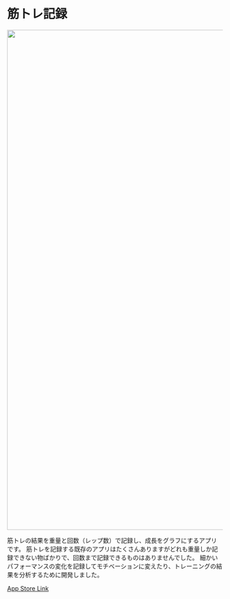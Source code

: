# 筋トレ記録

<img width="1166" src="https://user-images.githubusercontent.com/97211329/174438254-57dea9b4-97fe-4c13-b179-856cd45d206e.png">

筋トレの結果を重量と回数（レップ数）で記録し、成長をグラフにするアプリです。
筋トレを記録する既存のアプリはたくさんありますがどれも重量しか記録できない物ばかりで、回数まで記録できるものはありませんでした。
細かいパフォーマンスの変化を記録してモチベーションに変えたり、トレーニングの結果を分析するために開発しました。

[App Store Link](https://apps.apple.com/jp/app/%E7%AD%8B%E3%83%88%E3%83%AC%E8%A8%98%E9%8C%B2-for-weight-training/id1628829703)
